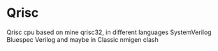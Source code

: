 # Qrisc
Qrisc cpu based on mine qrisc32, in different languages
SystemVerilog
Bluespec Verilog and maybe in Classic
nmigen
clash
